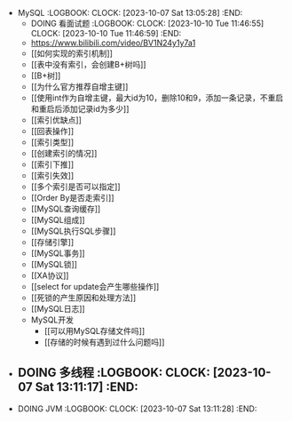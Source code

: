 - MySQL
  :LOGBOOK:
  CLOCK: [2023-10-07 Sat 13:05:28]
  :END:
	- DOING 看面试题
	  :LOGBOOK:
	  CLOCK: [2023-10-10 Tue 11:46:55]
	  CLOCK: [2023-10-10 Tue 11:46:59]
	  :END:
	- https://www.bilibili.com/video/BV1N24y1y7a1
	- [[如何实现的索引机制]]
	- [[表中没有索引，会创建B+树吗]]
	- [[B+树]]
	- [[为什么官方推荐自增主键]]
	- [[使用int作为自增主键，最大id为10，删除10和9，添加一条记录，不重启和重启后添加记录id为多少]]
	- [[索引优缺点]]
	- [[回表操作]]
	- [[索引类型]]
	- [[创建索引的情况]]
	- [[索引下推]]
	- [[索引失效]]
	- [[多个索引是否可以指定]]
	- [[Order By是否走索引]]
	- [[MySQL查询缓存]]
	- [[MySQL组成]]
	- [[MySQL执行SQL步骤]]
	- [[存储引擎]]
	- [[MySQL事务]]
	- [[MySQL锁]]
	- [[XA协议]]
	- [[select for update会产生哪些操作]]
	- [[死锁的产生原因和处理方法]]
	- [[MySQL日志]]
	- MySQL开发
		- [[可以用MySQL存储文件吗]]
		- [[存储的时候有遇到过什么问题吗]]
- DOING 多线程
  :LOGBOOK:
  CLOCK: [2023-10-07 Sat 13:11:17]
  :END:
	-
- DOING JVM
  :LOGBOOK:
  CLOCK: [2023-10-07 Sat 13:11:28]
  :END: